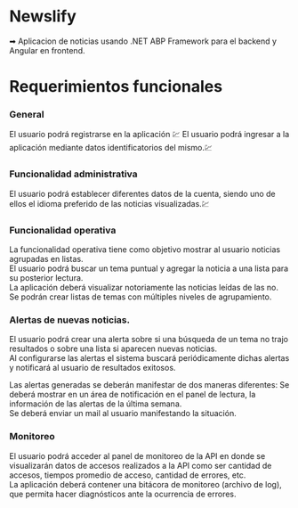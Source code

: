 # Newslify
➡ Aplicacion de noticias usando .NET ABP Framework para el backend y Angular en frontend. 

# Requerimientos funcionales

### General
El usuario podrá registrarse en la aplicación 💹
El usuario podrá ingresar a la aplicación mediante datos identificatorios del mismo.💹

### Funcionalidad administrativa
El usuario podrá establecer diferentes datos de la cuenta, siendo uno de ellos el idioma preferido de las noticias visualizadas.💹

### Funcionalidad operativa  
La funcionalidad operativa tiene como objetivo mostrar al usuario noticias agrupadas en listas.  
El usuario podrá buscar un tema puntual y agregar la noticia a una lista para su posterior lectura.  
La aplicación deberá visualizar notoriamente las noticias leídas de las no.   
Se podrán crear listas de temas con múltiples niveles de agrupamiento.   

### Alertas de nuevas noticias.
El usuario podrá crear una alerta sobre si una búsqueda de un tema no trajo resultados o sobre una lista si aparecen nuevas noticias.   
Al configurarse las alertas el sistema buscará periódicamente dichas alertas y notificará al usuario de resultados exitosos.

Las alertas generadas se deberán manifestar de dos maneras diferentes:
Se deberá mostrar en un área de notificación en el panel de lectura, la información de las alertas de la última semana.   
Se deberá enviar un mail al usuario manifestando la situación.

### Monitoreo
El usuario podrá acceder al panel de monitoreo de la API en donde se visualizarán datos de accesos realizados a la API como ser cantidad de accesos, tiempos promedio de acceso, cantidad de errores, etc.   
La aplicación deberá contener una bitácora de monitoreo (archivo de log), que permita hacer diagnósticos ante la ocurrencia de errores.
